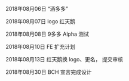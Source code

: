 2018年08月06日
“酒多多”

2018年08月07日
logo 红天鹅

2018年08月08日
9多多 Alpha 测试

2018年08月10日
FE 扩充计划

2018年08月13日
红天鹅换 logo、更名， 提交审核

2018年08月30日
BCH 宣言完成设计